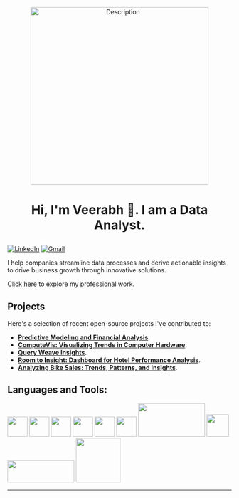 <p align="center">
<img src="https://camo.githubusercontent.com/5352b6b2b973a416adb9f788796e6e861e6ff286d2d83780df8ef7d90d4ca349/68747470733a2f2f6d656469612e67697068792e636f6d2f6d656469612f53576f536b4e36447854737a71494b4571762f67697068792e676966" alt="Description" width="400"> </p>

# <p align="center">Hi, I'm Veerabh 👋. I am a Data Analyst.</p>

[![LinkedIn](https://img.shields.io/badge/linkedin-%230077B5.svg?style=for-the-badge&logo=linkedin&logoColor=white)](https://www.linkedin.com/in/veerabh-mahadik/) 
[![Gmail](https://img.shields.io/badge/Gmail-D14836?style=for-the-badge&logo=gmail&logoColor=white)](veerabhmahadik1@gmail.com)


I help companies streamline data processes and derive actionable insights to drive business growth through innovative solutions.

Click [here](https://veerabhmahadik1.wixsite.com/veerabh-mahadik) to explore my professional work. <!-- Replace with your actual portfolio link -->

## Projects

Here's a selection of recent open-source projects I've contributed to:
- **[Predictive Modeling and Financial Analysis](https://github.com/veerabhmahadik/Python-and-R/tree/master/Predictive_Modeling_and_Financial_Analysis)**.
- **[ComputeVis: Visualizing Trends in Computer Hardware](https://github.com/veerabhmahadik/Tableau/tree/master/ComputeVis%3A%20Visualizing%20Trends%20in%20Computer%20Hardware)**.
- **[Query Weave Insights](https://github.com/veerabhmahadik/SQL/tree/master/Query%20Weave%20Insights)**.
- **[Room to Insight: Dashboard for Hotel Performance Analysis](https://github.com/veerabhmahadik/Power-BI-projects/tree/master/Room%20to%20Insight%3A%20Dashboard%20for%20Hotel%20Performance%20Analysis)**.
- **[Analyzing Bike Sales: Trends, Patterns, and Insights](https://github.com/veerabhmahadik/Excel/tree/master/Analyzing_Bike%20Sales_Trends_%20Patterns_and%20Insights)**.

## Languages and Tools:

<!DOCTYPE html>
<html lang="en">
<head>
<meta charset="UTF-8">
<meta name="viewport" content="width=device-width, initial-scale=1.0">
</head>
<body>
  <div class="logo-container">
    <img src="https://cdn.jsdelivr.net/gh/devicons/devicon@latest/icons/python/python-original-wordmark.svg" width="45" height="45"/> 
    <img src="https://cdn.jsdelivr.net/gh/devicons/devicon@latest/icons/pandas/pandas-original-wordmark.svg" width="45" height="45"/> 
    <img src="https://cdn.jsdelivr.net/gh/devicons/devicon@latest/icons/numpy/numpy-original-wordmark.svg" width="45" height="45"/> 
    <img src="https://cdn.jsdelivr.net/gh/devicons/devicon@latest/icons/matplotlib/matplotlib-plain-wordmark.svg" width="45" height="45"/> 
    <img src="https://cdn.jsdelivr.net/gh/devicons/devicon@latest/icons/r/r-original.svg" width="45" height="45"/>
    <img src="https://cdn.jsdelivr.net/gh/devicons/devicon@latest/icons/rstudio/rstudio-original.svg" width="45" height="45"/>
    <img src="https://1000logos.net/wp-content/uploads/2022/03/Tableau-Logo.jpg" width="150" height="75" />
    <img src="https://cdn.jsdelivr.net/gh/devicons/devicon@latest/icons/mongodb/mongodb-original.svg" width="50" height="50"/> 
    <img src="https://img.shields.io/badge/power_bi-F2C811?style=for-the-badge&logo=powerbi&logoColor=black" width="150" height="50"/>
    <img src="https://cdn.jsdelivr.net/gh/devicons/devicon@latest/icons/mysql/mysql-original-wordmark.svg" width="100" height="100"/>
  </div>
</body>
</html>




<!-- Add more tools and technologies as needed -->

<!-- Optional: Add any additional stats or information you'd like to highlight -->

---

<!--*Data Analyst* 


- 📍 Location
- ⏰ Pacific Standard Time -->

